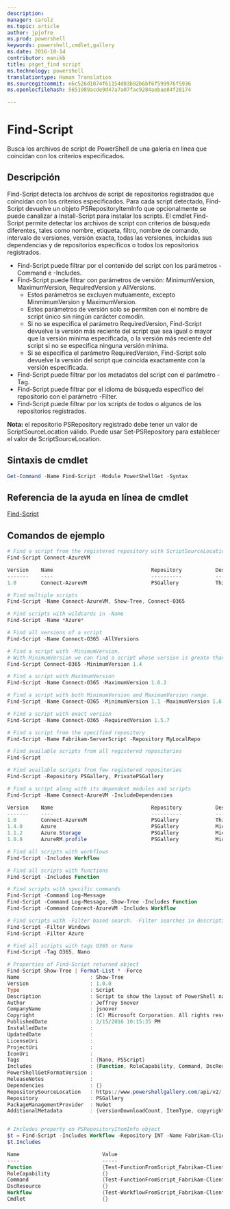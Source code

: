 ```yaml
---
description: 
manager: carolz
ms.topic: article
author: jpjofre
ms.prod: powershell
keywords: powershell,cmdlet,gallery
ms.date: 2016-10-14
contributor: manikb
title: psget_find script
ms.technology: powershell
translationtype: Human Translation
ms.sourcegitcommit: e6c526d1074f61154d03b92b6bf6f599976f5936
ms.openlocfilehash: 5651989acde9d47a7a07fac9284aebae84f28174

---
```


# Find-Script

Busca los archivos de script de PowerShell de una galería en línea que coincidan con los criterios especificados.

## Descripción

Find-Script detecta los archivos de script de repositorios registrados que coincidan con los criterios especificados.
Para cada script detectado, Find-Script devuelve un objeto PSRepositoryItemInfo que opcionalmente se puede canalizar a Install-Script para instalar los scripts.
El cmdlet Find-Script permite detectar los archivos de script con criterios de búsqueda diferentes, tales como nombre, etiqueta, filtro, nombre de comando, intervalo de versiones, versión exacta, todas las versiones, incluidas sus dependencias y de repositorios específicos o todos los repositorios registrados.

- Find-Script puede filtrar por el contenido del script con los parámetros -Command e -Includes.
- Find-Script puede filtrar con parámetros de versión: MinimumVersion, MaximumVersion, RequiredVersion y AllVersions.
  - Estos parámetros se excluyen mutuamente, excepto MinmimumVersion y MaximumVersion.
  - Estos parámetros de versión solo se permiten con el nombre de script único sin ningún carácter comodín.
  - Si no se especifica el parámetro RequiredVersion, Find-Script devuelve la versión más reciente del script que sea igual o mayor que la versión mínima especificada, o la versión más reciente del script si no se especifica ninguna versión mínima. 
  - Si se especifica el parámetro RequiredVersion, Find-Script solo devuelve la versión del script que coincida exactamente con la versión especificada.
- Find-Script puede filtrar por los metadatos del script con el parámetro -Tag.
- Find-Script puede filtrar por el idioma de búsqueda específico del repositorio con el parámetro -Filter.
- Find-Script puede filtrar por los scripts de todos o algunos de los repositorios registrados.

**Nota:** el repositorio PSRepository registrado debe tener un valor de ScriptSourceLocation válido. Puede usar Set-PSRepository para establecer el valor de ScriptSourceLocation.

## Sintaxis de cmdlet

```powershell
Get-Command -Name Find-Script -Module PowerShellGet -Syntax
```

## Referencia de la ayuda en línea de cmdlet

[Find-Script](http://go.microsoft.com/fwlink/?LinkId=619785)

## Comandos de ejemplo

```powershell
# Find a script from the registered repository with ScriptSourceLocation
Find-Script Connect-AzureVM

Version    Name                                Repository           Description
-------    ----                                ----------           -----------
1.0        Connect-AzureVM                     PSGallery            This runbook sets up a connection to an Azure vi...

# Find multiple scripts
Find-Script -Name Connect-AzureVM, Show-Tree, Connect-O365

# Find scripts with wildcards in -Name
Find-Script -Name *Azure*

# Find all versions of a script
Find-Script -Name Connect-O365 -AllVersions

# Find a script with -MinimumVersion. 
# With MinimumVersion we can find a script whose version is greate than or equal to the specified MinimumVersion value.
Find-Script Connect-O365 -MinimumVersion 1.4

# Find a script with MaximumVersion
Find-Script -Name Connect-O365 -MaximumVersion 1.6.2

# Find a script with both MinimumVersion and MaximumVersion range.
Find-Script -Name Connect-O365 -MinimumVersion 1.1 -MaximumVersion 1.6.2

# Find a script with exact version
Find-Script -Name Connect-O365 -RequiredVersion 1.5.7

# Find a script from the specified repository
Find-Script -Name Fabrikam-ServerScript -Repository MyLocalRepo

# Find available scripts from all registered repositories
Find-Script

# Find available scripts from few registered repositories
Find-Script -Repository PSGallery, PrivatePSGallery

# Find a script along with its dependent modules and scripts
Find-Script -Name Connect-AzureVM -IncludeDependencies

Version    Name                                Repository           Description
-------    ----                                ----------           -----------
1.0        Connect-AzureVM                     PSGallery            This runbook sets up a connection to an Azure vi...
1.4.0      Azure                               PSGallery            Microsoft Azure PowerShell - Service Management
1.1.2      Azure.Storage                       PSGallery            Microsoft Azure PowerShell - Storage service cmd...
1.0.8      AzureRM.profile                     PSGallery            Microsoft Azure PowerShell - Profile credential ...

# Find all scripts with workflows
Find-Script -Includes Workflow

# Find all scripts with functions
Find-Script -Includes Function

# Find scripts with specific commands
Find-Script -Command Log-Message
Find-Script -Command Log-Message, Show-Tree -Includes Function
Find-Script -Command Connect-AzureVM -Includes Workflow

# Find scripts with -Filter based search. -Filter searches in description and names
Find-Script -Filter Windows
Find-Script -Filter Azure

# Find all scripts with tags O365 or Nano
Find-Script -Tag O365, Nano

# Properties of Find-Script returned object
Find-Script Show-Tree | Format-List * -Force
Name                       : Show-Tree
Version                    : 1.0.0
Type                       : Script
Description                : Script to show the layout of PowerShell namespaces (Trees) using ASCII
Author                     : Jeffrey Snover
CompanyName                : jsnover
Copyright                  : (C) Microsoft Corporation. All rights reserved.
PublishedDate              : 2/15/2016 10:15:35 PM
InstalledDate              :
UpdatedDate                :
LicenseUri                 :
ProjectUri                 :
IconUri                    :
Tags                       : {Nano, PSScript}
Includes                   : {Function, RoleCapability, Command, DscResource...}
PowerShellGetFormatVersion :
ReleaseNotes               :
Dependencies               : {}
RepositorySourceLocation   : https://www.powershellgallery.com/api/v2/
Repository                 : PSGallery
PackageManagementProvider  : NuGet
AdditionalMetadata         : {versionDownloadCount, ItemType, copyright, PackageManagementProvider...}


# Includes property on PSRepositoryItemInfo object
$t = Find-Script -Includes Workflow -Repository INT -Name Fabrikam-ClientScript
$t.Includes

Name                           Value
----                           -----
Function                       {Test-FunctionFromScript_Fabrikam-ClientScript}
RoleCapability                 {}
Command                        {Test-FunctionFromScript_Fabrikam-ClientScript, Test-WorkflowFromScript_Fabrikam-Clie...
DscResource                    {}
Workflow                       {Test-WorkflowFromScript_Fabrikam-ClientScript}
Cmdlet                         {}


```




<!--HONumber=Oct16_HO2-->


